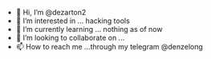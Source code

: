 - 👋 Hi, I’m @dezarton2
- 👀 I’m interested in ... hacking tools
- 🌱 I’m currently learning ... nothing as of now
- 💞️ I’m looking to collaborate on ...
- 📫 How to reach me ...through my telegram @denzelong

<!---
dezarton2/dezarton2 is a ✨ special ✨ repository because its `README.md` (this file) appears on your GitHub profile.
You can click the Preview link to take a look at your changes.
--->
